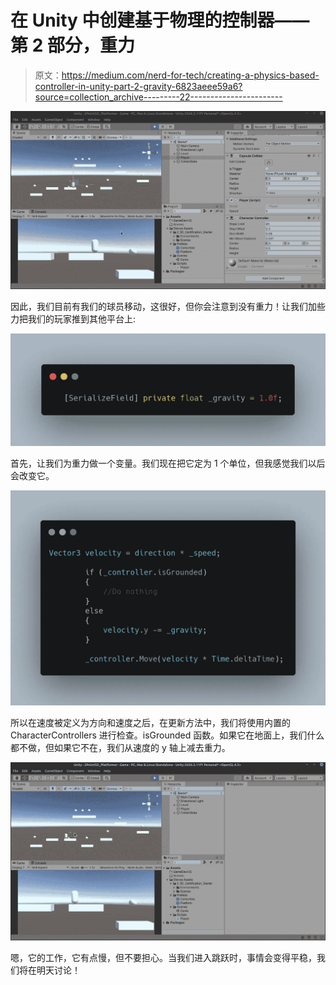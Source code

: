 # 在 Unity 中创建基于物理的控制器——第 2 部分，重力

> 原文：<https://medium.com/nerd-for-tech/creating-a-physics-based-controller-in-unity-part-2-gravity-6823aeee59a6?source=collection_archive---------22----------------------->

![](img/5e407f48a7423416b8635a8d11ad2910.png)

因此，我们目前有我们的球员移动，这很好，但你会注意到没有重力！让我们加些力把我们的玩家推到其他平台上:

![](img/f0e50a9c271f2fcf854a7a8717e08664.png)

首先，让我们为重力做一个变量。我们现在把它定为 1 个单位，但我感觉我们以后会改变它。

![](img/49c9047b1b05179798cb57c0d1389ebb.png)

所以在速度被定义为方向和速度之后，在更新方法中，我们将使用内置的 CharacterControllers 进行检查。isGrounded 函数。如果它在地面上，我们什么都不做，但如果它不在，我们从速度的 y 轴上减去重力。

![](img/571c5944c5d03f6832b42bbe6e372a7f.png)

嗯，它的工作，它有点慢，但不要担心。当我们进入跳跃时，事情会变得平稳，我们将在明天讨论！
